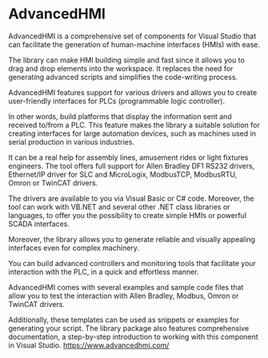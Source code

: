 # AdvancedHMI
AdvancedHMI is a comprehensive set of components for Visual Studio that can facilitate the generation of human-machine interfaces (HMIs) with ease.

The library can make HMI building simple and fast since it allows you to drag and drop elements into the workspace. It replaces the need for generating advanced scripts and simplifies the code-writing process.

AdvancedHMI features support for various drivers and allows you to create user-friendly interfaces for PLCs (programmable logic controller).

In other words, build platforms that display the information sent and received to/from a PLC. This feature makes the library a suitable solution for creating interfaces for large automation devices, such as machines used in serial production in various industries.

It can be a real help for assembly lines, amusement rides or light fixtures engineers. The tool offers full support for Allen Bradley DF1 RS232 drivers, Ethernet/IP driver for SLC and MicroLogix, ModbusTCP, ModbusRTU, Omron or TwinCAT drivers.

The drivers are available to you via Visual Basic or C# code. Moreover, the tool can work with VB.NET and several other .NET class libraries or languages, to offer you the possibility to create simple HMIs or powerful SCADA interfaces.

Moreover, the library allows you to generate reliable and visually appealing interfaces even for complex machinery.

You can build advanced controllers and monitoring tools that facilitate your interaction with the PLC, in a quick and effortless manner.

AdvancedHMI comes with several examples and sample code files that allow you to test the interaction with Allen Bradley, Modbus, Omron or TwinCAT drivers.

Additionally, these templates can be used as snippets or examples for generating your script. The library package also features comprehensive documentation, a step-by-step introduction to working with this component in Visual Studio.
https://www.advancedhmi.com/

